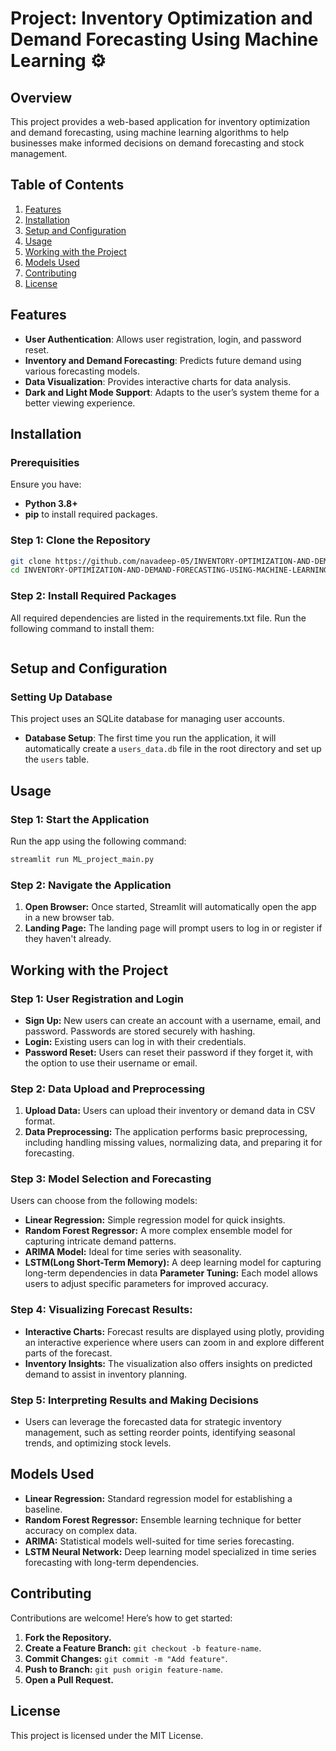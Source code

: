 # Project: Inventory Optimization and Demand Forecasting Using Machine Learning ⚙

## Overview

This project provides a web-based application for inventory optimization and demand forecasting, using machine learning algorithms to help businesses make informed decisions on demand forecasting and stock management.

## Table of Contents

1. [Features](#features)
2. [Installation](#installation)
3. [Setup and Configuration](#setup-and-configuration)
4. [Usage](#usage)
5. [Working with the Project](#working-with-the-project)
6. [Models Used](#models-used)
7. [Contributing](#contributing)
8. [License](#license)

## Features
- **User Authentication**: Allows user registration, login, and password reset.
- **Inventory and Demand Forecasting**: Predicts future demand using various forecasting models.
- **Data Visualization**: Provides interactive charts for data analysis.
- **Dark and Light Mode Support**: Adapts to the user’s system theme for a better viewing experience.

## Installation
### Prerequisities
Ensure you have:

- **Python 3.8+**
- **pip** to install required packages.


### Step 1: Clone the Repository
```bash
git clone https://github.com/navadeep-05/INVENTORY-OPTIMIZATION-AND-DEMAND-FORECASTING-USING-MACHINE-LEARNING.git
cd INVENTORY-OPTIMIZATION-AND-DEMAND-FORECASTING-USING-MACHINE-LEARNING
```

### Step 2: Install Required Packages
All required dependencies are listed in the requirements.txt file. Run the following command to install them:
```bash pip install -r requirements.txt
```

## Setup and Configuration
### Setting Up Database
This project uses an SQLite database for managing user accounts.
- **Database Setup**: The first time you run the application, it will automatically create a `users_data.db` file in the root directory and set up the `users` table.

## Usage
### Step 1: Start the Application
Run the app using the following command:

```bash
streamlit run ML_project_main.py
```

### Step 2: Navigate the Application
1. **Open Browser:** Once started, Streamlit will automatically open the app in a new browser tab.
2. **Landing Page:** The landing page will prompt users to log in or register if they haven't already.

## Working with the Project
### Step 1: User Registration and Login
- **Sign Up:** New users can create an account with a username, email, and password. Passwords are stored securely with hashing.
- **Login:** Existing users can log in with their credentials.
- **Password Reset:** Users can reset their password if they forget it, with the option to use their username or email.

### Step 2: Data Upload and Preprocessing
1. **Upload Data:** Users can upload their inventory or demand data in CSV format.
2. **Data Preprocessing:** The application performs basic preprocessing, including handling missing values, normalizing data, and preparing it for forecasting.

### Step 3: Model Selection and Forecasting
Users can choose from the following models:
- **Linear Regression:** Simple regression model for quick insights.
- **Random Forest Regressor:** A more complex ensemble model for capturing intricate demand patterns.
- **ARIMA Model:** Ideal for time series with seasonality.
- **LSTM(Long Short-Term Memory):** A deep learning model for capturing long-term dependencies in data
**Parameter Tuning:** Each model allows users to adjust specific parameters for improved accuracy.

### Step 4: Visualizing Forecast Results:
- **Interactive Charts:** Forecast results are displayed using plotly, providing an interactive experience where users can zoom in and explore different parts of the forecast.
- **Inventory Insights:** The visualization also offers insights on predicted demand to assist in inventory planning.

### Step 5: Interpreting Results and Making Decisions
- Users can leverage the forecasted data for strategic inventory management, such as setting reorder points, identifying seasonal trends, and optimizing stock levels.

## Models Used
- **Linear Regression:** Standard regression model for establishing a baseline.
- **Random Forest Regressor:** Ensemble learning technique for better accuracy on complex data.
- **ARIMA:** Statistical models well-suited for time series forecasting.
- **LSTM Neural Network:** Deep learning model specialized in time series forecasting with long-term dependencies.

## Contributing
Contributions are welcome! Here’s how to get started:
1. **Fork the Repository.**
2. **Create a Feature Branch:** `git checkout -b feature-name`.
3. **Commit Changes:** `git commit -m "Add feature"`.
4. **Push to Branch:** `git push origin feature-name`.
5. **Open a Pull Request.**

## License
This project is licensed under the MIT License.
